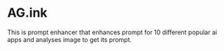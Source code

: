 # AG.ink
This is prompt enhancer that enhances prompt for 10 different popular ai apps and analyses image to get its prompt.
